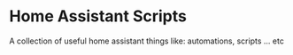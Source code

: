 
# Home Assistant Scripts

A collection of useful home assistant things like: automations, scripts ... etc
